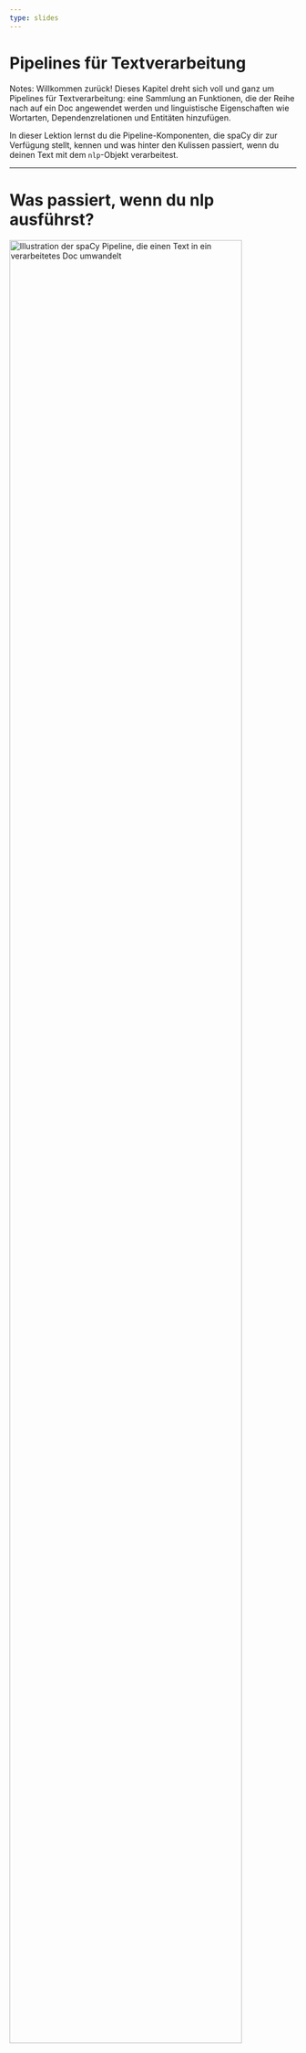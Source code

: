```yaml
---
type: slides
---
```


# Pipelines für Textverarbeitung

Notes: Willkommen zurück! Dieses Kapitel dreht sich voll und ganz um Pipelines
für Textverarbeitung: eine Sammlung an Funktionen, die der Reihe nach auf ein
Doc angewendet werden und linguistische Eigenschaften wie Wortarten,
Dependenzrelationen und Entitäten hinzufügen.

In dieser Lektion lernst du die Pipeline-Komponenten, die spaCy dir zur
Verfügung stellt, kennen und was hinter den Kulissen passiert, wenn du deinen
Text mit dem `nlp`-Objekt verarbeitest.

---

# Was passiert, wenn du nlp ausführst?

<img src="/pipeline.png" alt="Illustration der spaCy Pipeline, die einen Text in ein verarbeitetes Doc umwandelt" width="90%" />

```python
doc = nlp("Dies ist ein Satz.")
```

Notes: Du hast dies mittlerweile schon sehr oft ausgeführt: rufe das
`nlp`-Objekt mit einem Text-String auf, und erhalte ein Doc-Objekt zurück.

Aber was macht das `nlp`-Objekt eigentlich?

Zuerst wendet spaCy den Tokenizer an, um den Text-String in ein `Doc`-Objekt
umzuwandeln. Als nächstes werden verschiedene Pipeline-Komponenten der Reihe
nach auf das Doc angewendet. In diesem Fall zuerst der Part-of-speech Tagger,
dann der Dependency Parser, dann der Entity Recognizer. Am Ende wird das
verarbeitete Doc zurückgegeben, damit du mit ihm arbeiten kannst.

---

# Eingebaute Pipeline-Komponenten

| Name        | Beschreibung            | Erstellt                                                  |
| ----------- | :---------------------- | :-------------------------------------------------------- |
| **tagger**  | Part-of-speech Tagger   | `Token.tag`, `Token.pos`                                  |
| **parser**  | Dependency Parser       | `Token.dep`, `Token.head`, `Doc.sents`, `Doc.noun_chunks` |
| **ner**     | Named entity Recognizer | `Doc.ents`, `Token.ent_iob`, `Token.ent_type`             |
| **textcat** | Text Classifier         | `Doc.cats`                                                |

Notes: spaCy beinhaltet die folgenden eingebauten Pipeline-Komponenten.

Der Part-of-speech Tagger legt die Attribute `Token.tag` und `Token.pos` fest.

Der Dependency Parser fügt die Attribute `Token.dep` und `Token.head` hinzu und
ist außerdem verantwortlich dafür, Sätze und Nominalphrasen, auch "noun chunks"
genannt, zu erkennen.

Der Named Entity Recognizer fügt die erkannten Entitäten zur Property `doc.ents`
hinzu. Er legt außerdem Attribute für Entität-Typen der Tokens fest, die
angeben, ob der Token Teil einer Entität ist.

Der Text Classifier legt Kategorien fest, die auf den gesamten Text zutreffen,
und fügt diese zur Property `doc.cats` hinzu.

Da Text-Kategorien immer sehr spezifisch sind, ist der Text Classifier nicht
standardmäßig Teil der verfügbaren vortrainierten Modelle. Du kannst ihn jedoch
verwenden, um deine eignen Systeme zu trainieren.

---

# Hinter den Kulissen

<img src="/package_meta_de.png" alt="Ein Paket mit dem Label de_core_news_sm mit Ordner und meta.json" />

- Pipeline definiert in der `meta.json` des Modells in der entsprechenden
  Reihenfolge
- Eingebaute Komponenten benötigen binäre Daten, um Vorhersagen zu treffen

Notes: Alle Modelle, die du mit spaCy laden kannst, enthalten verschiedene
Dateien und eine `meta.json`-Datei.

Die Meta-Datei definiert Dinge wie die Sprache und Pipeline. So weiß spaCy,
welche Komponenten erstellt werden sollen.

Die eingebauten Komponenten, die Vorhersagen treffen, benötigen außerdem binäre
Daten. Die Daten sind im Modell-Paket enthalten und werden in die Komponenten
hineingeladen, wenn du das Modell lädst.

---

# Pipeline-Attribute

- `nlp.pipe_names`: Liste der Namen der Pipeline-Komponenten

```python
print(nlp.pipe_names)
```

```out
['tagger', 'parser', 'ner']
```

- `nlp.pipeline`: Liste von `(name, component)` Tuples

```python
print(nlp.pipeline)
```

```out
[('tagger', <spacy.pipeline.Tagger>),
 ('parser', <spacy.pipeline.DependencyParser>),
 ('ner', <spacy.pipeline.EntityRecognizer>)]
```

Notes: Um die Namen der Pipeline-Komponenten zu sehen, die im aktuellen
`nlp`-Objekt vorhanden sind, kannst du das Attribut `nlp.pipe_names` verwenden.

Für eine Liste von Tuples bestehend aus Name und Funktion, kannst du das
Attribut `nlp.pipeline` benutzen.

Die Komponenten-Funktionen sind die Funktionen, die auf das Doc angewendet
werden, um es zu verarbeiten und Attribute festzulegem – zum Beispiel Wortarten
oder Entitäten.

---

# Los geht's!

Notes: Lass uns ein paar spaCy-Pipelines ansehen und hinter die Kulissen
schauen!
